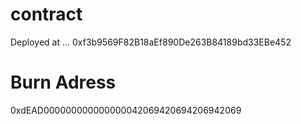 # contract
Deployed at ... 0xf3b9569F82B18aEf890De263B84189bd33EBe452

# Burn Adress 
0xdEAD000000000000000042069420694206942069
